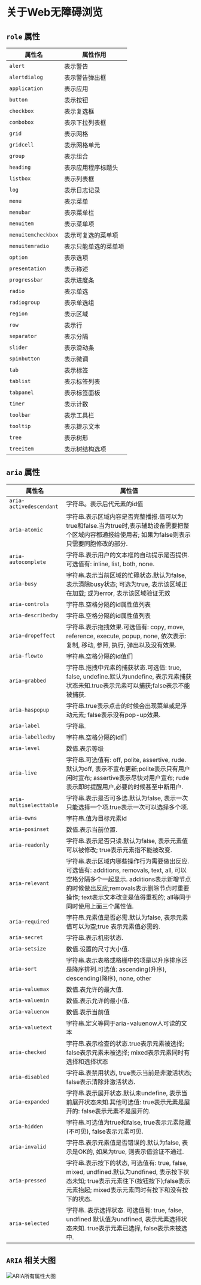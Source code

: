 # 关于Web无障碍浏览

## `role` 属性

属性名|属性作用
--|--
`alert` | 表示警告
`alertdialog` | 表示警告弹出框
`application` | 表示应用
`button` | 表示按钮
`checkbox` | 表示复选框
`combobox` | 表示下拉列表框
`grid` | 表示网格
`gridcell` | 表示网格单元
`group` | 表示组合
`heading` | 表示应用程序标题头
`listbox` | 表示列表框
`log` | 表示日志记录
`menu` | 表示菜单
`menubar` | 表示菜单栏
`menuitem` | 表示菜单项
`menuitemcheckbox` | 表示可复选的菜单项
`menuitemradio` | 表示只能单选的菜单项
`option` | 表示选项
`presentation` | 表示称述
`progressbar` | 表示进度条
`radio` | 表示单选
`radiogroup` | 表示单选组
`region` | 表示区域
`row` | 表示行
`separator` | 表示分隔
`slider` | 表示滑动条
`spinbutton` | 表示微调
`tab` | 表示标签
`tablist` | 表示标签列表
`tabpanel` | 表示标签面板
`timer` | 表示计数
`toolbar` | 表示工具栏
`tooltip` | 表示提示文本
`tree` | 表示树形
`treeitem` | 表示树结构选项

## `aria` 属性

属性名 | 属性值
--|--
`aria-activedescendant` | 字符串。表示后代元素的id值
`aria-atomic` | 字符串.表示区域内容是否完整播报.值可以为true和false.当为true时,表示辅助设备需要把整个区域内容都通报给使用者; 如果为false则表示只需要同胞修改的部分.
`aria-autocomplete` | 字符串.表示用户的文本框的自动提示是否提供.可选值有: inline, list, both, none.
`aria-busy` | 字符串.表示当前区域的忙碌状态.默认为false, 表示清除busy状态; 可选为true, 表示该区域正在加载; 或为error, 表示该区域验证无效
`aria-controls` | 字符串.空格分隔的id属性值列表
`aria-describedby` | 字符串.空格分隔的id属性值列表
`aria-dropeffect` | 字符串.表示拖拽效果.可选值有: copy, move, reference, execute, popup, none, 依次表示: 复制, 移动, 参照, 执行, 弹出以及没有效果.
`aria-flowto` | 字符串.空格分隔的id值们
`aria-grabbed` | 字符串.拖拽中元素的捕获状态.可选值: true, false, undefine.默认为undefine, 表示元素捕获状态未知.true表示元素可以捕获;false表示不能被捕获.
`aria-haspopup` | 字符串.true表示点击的时候会出现菜单或是浮动元素; false表示没有pop-up效果.
`aria-label` | 字符串.
`aria-labelledby` | 字符串.空格分隔的id们
`aria-level` | 数值.表示等级
`aria-live` | 字符串.可选值有: off, polite, assertive, rude.默认为off, 表示不宣布更新;polite表示只有用户闲时宣布; assertive表示尽快对用户宣布; rude表示即时提醒用户,必要的时候甚至中断用户.
`aria-multiselecttable` | 字符串.表示是否可多选.默认为false, 表示一次只能选择一个项.true表示一次可以选择多个项.
`aria-owns` | 字符串.值为目标元素id
`aria-posinset` | 数值.表示当前位置.
`aria-readonly` | 字符串.表示是否只读.默认为false, 表示元素值可以被修改; true表示元素指不能被改变.
`aria-relevant` | 字符串.表示区域内哪些操作行为需要做出反应.可选值有: additions, removals, text, all, 可以空格分隔多个一起显示. additions表示新增节点的时候做出反应;removals表示删除节点时重要操作; text表示文本改变是值得重视的; all等同于同时使用上面三个属性值.
`aria-required` | 字符串.元素值是否必需.默认为false, 表示元素值可以为空;true 表示元素值必需的.
`aria-secret` | 字符串.表示机密状态.
`aria-setsize` | 数值.设置的尺寸大小值.
`aria-sort` | 字符串.表示表格或格栅中的项是以升序排序还是降序排列.可选值: ascending(升序), descending(降序), none, other
`aria-valuemax` | 数值.表允许的最大值.
`aria-valuemin` | 数值.表示允许的最小值.
`aria-valuenow` | 数值.表示当前值
`aria-valuetext` | 字符串.定义等同于aria-valuenow人可读的文本
`aria-checked` | 字符串.表示检查的状态.true表示元素被选择; false表示元素未被选择; mixed表示元素同时有选择和选择状态
`aria-disabled` | 字符串.表禁用状态, true表示当前是非激活状态; false表示清除非激活状态.
`aria-expanded` | 字符串.表示展开状态.默认未undefine, 表示当前展开状态未知.其他可选值: true表示元素是展开的: false表示元素不是展开的.
`aria-hidden` | 字符串.可选值为true和false, true表示元素隐藏(不可见), false表示元素可见.
`aria-invalid` | 字符串.表示元素值是否错误的.默认为false, 表示是OK的, 如果为true, 则表示值验证不通过.
`aria-pressed` | 字符串.表示按下的状态, 可选值有: true, false, mixed, undfined.默认为undfined, 表示按下状态未知; true表示元素往下(按钮按下);false表示元素抬起; mixed表示元素同时有按下和没有按下的状态.
`aria-selected` | 字符串. 表示选择状态. 可选值有: true, false, undfined 默认值为undfined, 表示元素选择状态未知. true表示元素已选择, false表示未被选中.

## `ARIA` 相关大图

![ARIA所有属性大图](https://image.zhangxinxu.com/image/blog/201203/aria.png)